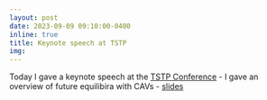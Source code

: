 ```yaml
---
layout: post
date: 2023-09-09 09:10:00-0400
inline: true
title: Keynote speech at TSTP
img:
---
```


Today I gave a keynote speech at the [TSTP Conference](https://tstp.syskonf.pl/) - I gave an overview of future equilibira with CAVs -  [slides](https://raw.githubusercontent.com/RafalKucharskiPK/rafalkucharskipk.github.io/master/assets/pdf/TSTP_Keynote.pdf)
